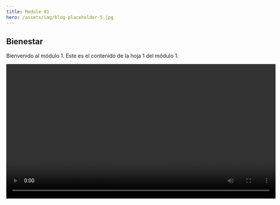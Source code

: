 ```yaml
---
title: Module 01
hero: /assets/img/blog-placeholder-5.jpg
---
```


## Bienestar

Bienvenido al módulo 1. Este es el contenido de la hoja 1 del módulo 1.

<video width="720" heigh="360" controls controlsList="nodownload" oncontextmenu="return false;">
  <source src="/assets/video/module-01.bienestar.mp4" type="video/mp4" />
</video>
